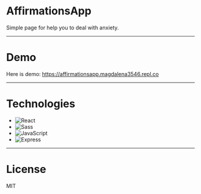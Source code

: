 # AffirmationsApp

Simple page for help you to deal with anxiety.

---

#  Demo
Here is demo: https://affirmationsapp.magdalena3546.repl.co

---

# Technologies

- ![React](https://img.shields.io/badge/-React-black?style=flat-square&logo=react)
- ![Sass](https://img.shields.io/badge/-Sass-black?style=flat-square&logo=Sass&logoColor=pink)
- ![JavaScript](https://img.shields.io/badge/-JavaScript-black?style=flat-square&logo=javascript)
- ![Express](https://img.shields.io/badge/-Express-black?style=flat-square&logo=express)

---

# License

MIT
